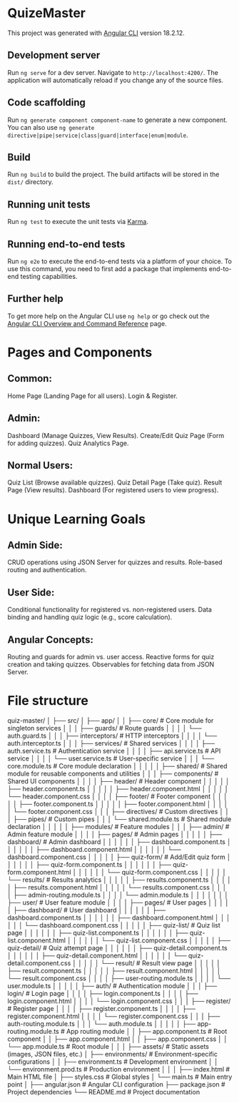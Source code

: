 # QuizeMaster

This project was generated with [Angular CLI](https://github.com/angular/angular-cli) version 18.2.12.

## Development server

Run `ng serve` for a dev server. Navigate to `http://localhost:4200/`. The application will automatically reload if you change any of the source files.

## Code scaffolding

Run `ng generate component component-name` to generate a new component. You can also use `ng generate directive|pipe|service|class|guard|interface|enum|module`.

## Build

Run `ng build` to build the project. The build artifacts will be stored in the `dist/` directory.

## Running unit tests

Run `ng test` to execute the unit tests via [Karma](https://karma-runner.github.io).

## Running end-to-end tests

Run `ng e2e` to execute the end-to-end tests via a platform of your choice. To use this command, you need to first add a package that implements end-to-end testing capabilities.

## Further help

To get more help on the Angular CLI use `ng help` or go check out the [Angular CLI Overview and Command Reference](https://angular.dev/tools/cli) page.

# Pages and Components

## Common:

Home Page (Landing Page for all users).
Login & Register.

## Admin:

Dashboard (Manage Quizzes, View Results).
Create/Edit Quiz Page (Form for adding quizzes).
Quiz Analytics Page.

## Normal Users:

Quiz List (Browse available quizzes).
Quiz Detail Page (Take quiz).
Result Page (View results).
Dashboard (For registered users to view progress).

# Unique Learning Goals

## Admin Side:

CRUD operations using JSON Server for quizzes and results.
Role-based routing and authentication.

## User Side:

Conditional functionality for registered vs. non-registered users.
Data binding and handling quiz logic (e.g., score calculation).

## Angular Concepts:

Routing and guards for admin vs. user access.
Reactive forms for quiz creation and taking quizzes.
Observables for fetching data from JSON Server.

# File structure

quiz-master/
│
├── src/
│ ├── app/
│ │ ├── core/ # Core module for singleton services
│ │ │ ├── guards/ # Route guards
│ │ │ │ └── auth.guard.ts
│ │ │ ├── interceptors/ # HTTP interceptors
│ │ │ │ └── auth.interceptor.ts
│ │ │ ├── services/ # Shared services
│ │ │ │ ├── auth.service.ts # Authentication service
│ │ │ │ ├── api.service.ts # API service
│ │ │ │ └── user.service.ts # User-specific service
│ │ │ └── core.module.ts # Core module declaration
│ │ │
│ │ ├── shared/ # Shared module for reusable components and utilities
│ │ │ ├── components/ # Shared UI components
│ │ │ │ ├── header/ # Header component
│ │ │ │ │ ├── header.component.ts
│ │ │ │ │ ├── header.component.html
│ │ │ │ │ └── header.component.css
│ │ │ │ ├── footer/ # Footer component
│ │ │ │ │ ├── footer.component.ts
│ │ │ │ │ ├── footer.component.html
│ │ │ │ │ └── footer.component.css
│ │ │ ├── directives/ # Custom directives
│ │ │ ├── pipes/ # Custom pipes
│ │ │ └── shared.module.ts # Shared module declaration
│ │ │
│ │ ├── modules/ # Feature modules
│ │ │ ├── admin/ # Admin feature module
│ │ │ │ ├── pages/ # Admin pages
│ │ │ │ │ ├── dashboard/ # Admin dashboard
│ │ │ │ │ │ ├── dashboard.component.ts
│ │ │ │ │ │ ├── dashboard.component.html
│ │ │ │ │ │ └── dashboard.component.css
│ │ │ │ │ ├── quiz-form/ # Add/Edit quiz form
│ │ │ │ │ │ ├── quiz-form.component.ts
│ │ │ │ │ │ ├── quiz-form.component.html
│ │ │ │ │ │ └── quiz-form.component.css
│ │ │ │ │ └── results/ # Results analytics
│ │ │ │ │ ├── results.component.ts
│ │ │ │ │ ├── results.component.html
│ │ │ │ │ └── results.component.css
│ │ │ │ ├── admin-routing.module.ts
│ │ │ │ └── admin.module.ts
│ │ │ │
│ │ │ ├── user/ # User feature module
│ │ │ │ ├── pages/ # User pages
│ │ │ │ │ ├── dashboard/ # User dashboard
│ │ │ │ │ │ ├── dashboard.component.ts
│ │ │ │ │ │ ├── dashboard.component.html
│ │ │ │ │ │ └── dashboard.component.css
│ │ │ │ │ ├── quiz-list/ # Quiz list page
│ │ │ │ │ │ ├── quiz-list.component.ts
│ │ │ │ │ │ ├── quiz-list.component.html
│ │ │ │ │ │ └── quiz-list.component.css
│ │ │ │ │ ├── quiz-detail/ # Quiz attempt page
│ │ │ │ │ │ ├── quiz-detail.component.ts
│ │ │ │ │ │ ├── quiz-detail.component.html
│ │ │ │ │ │ └── quiz-detail.component.css
│ │ │ │ │ └── result/ # Result view page
│ │ │ │ │ ├── result.component.ts
│ │ │ │ │ ├── result.component.html
│ │ │ │ │ └── result.component.css
│ │ │ │ ├── user-routing.module.ts
│ │ │ │ └── user.module.ts
│ │ │
│ │ ├── auth/ # Authentication module
│ │ │ ├── login/ # Login page
│ │ │ │ ├── login.component.ts
│ │ │ │ ├── login.component.html
│ │ │ │ └── login.component.css
│ │ │ ├── register/ # Register page
│ │ │ │ ├── register.component.ts
│ │ │ │ ├── register.component.html
│ │ │ │ └── register.component.css
│ │ │ ├── auth-routing.module.ts
│ │ │ └── auth.module.ts
│ │ │
│ │ ├── app-routing.module.ts # App routing module
│ │ ├── app.component.ts # Root component
│ │ ├── app.component.html
│ │ ├── app.component.css
│ │ └── app.module.ts # Root module
│ │
│ ├── assets/ # Static assets (images, JSON files, etc.)
│ ├── environments/ # Environment-specific configurations
│ │ ├── environment.ts # Development environment
│ │ └── environment.prod.ts # Production environment
│ │
│ ├── index.html # Main HTML file
│ ├── styles.css # Global styles
│ └── main.ts # Main entry point
│
├── angular.json # Angular CLI configuration
├── package.json # Project dependencies
└── README.md # Project documentation

